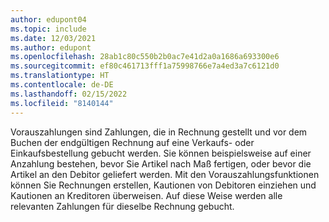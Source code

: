 ```yaml
---
author: edupont04
ms.topic: include
ms.date: 12/03/2021
ms.author: edupont
ms.openlocfilehash: 28ab1c80c550b2b0ac7e41d2a0a1686a693300e6
ms.sourcegitcommit: ef80c461713fff1a75998766e7a4ed3a7c6121d0
ms.translationtype: HT
ms.contentlocale: de-DE
ms.lasthandoff: 02/15/2022
ms.locfileid: "8140144"
---
```

Vorauszahlungen sind Zahlungen, die in Rechnung gestellt und vor dem Buchen der endgültigen Rechnung auf eine Verkaufs- oder Einkaufsbestellung gebucht werden. Sie können beispielsweise auf einer Anzahlung bestehen, bevor Sie Artikel nach Maß fertigen, oder bevor die Artikel an den Debitor geliefert werden. Mit den Vorauszahlungsfunktionen können Sie Rechnungen erstellen, Kautionen von Debitoren einziehen und Kautionen an Kreditoren überweisen. Auf diese Weise werden alle relevanten Zahlungen für dieselbe Rechnung gebucht.  
